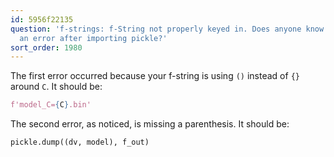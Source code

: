 ```yaml
---
id: 5956f22135
question: 'f-strings: f-String not properly keyed in. Does anyone know why I am getting
  an error after importing pickle?'
sort_order: 1980
---
```


The first error occurred because your f-string is using `()` instead of `{}` around `C`. It should be:

```python
f'model_C={C}.bin'
```

The second error, as noticed, is missing a parenthesis. It should be:

```python
pickle.dump((dv, model), f_out)
```